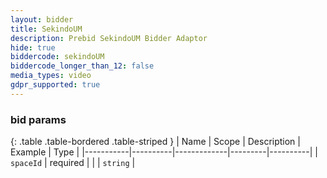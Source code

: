 ```yaml
---
layout: bidder
title: SekindoUM
description: Prebid SekindoUM Bidder Adaptor
hide: true
biddercode: sekindoUM
biddercode_longer_than_12: false
media_types: video
gdpr_supported: true
---
```


### bid params

{: .table .table-bordered .table-striped }
| Name      | Scope    | Description | Example | Type     |
|-----------|----------|-------------|---------|----------|
| `spaceId` | required |             |         | `string` |
